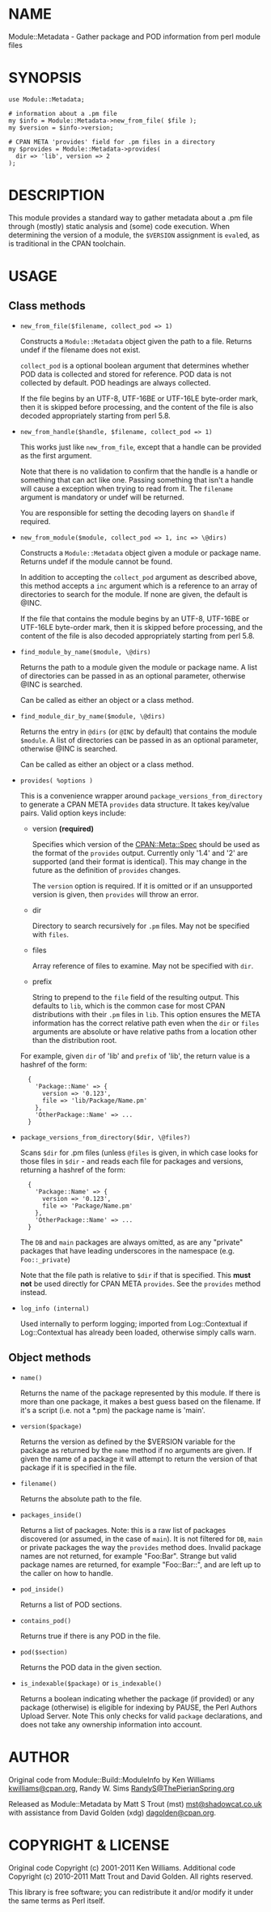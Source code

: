 # NAME

Module::Metadata - Gather package and POD information from perl module files

# SYNOPSIS

    use Module::Metadata;

    # information about a .pm file
    my $info = Module::Metadata->new_from_file( $file );
    my $version = $info->version;

    # CPAN META 'provides' field for .pm files in a directory
    my $provides = Module::Metadata->provides(
      dir => 'lib', version => 2
    );

# DESCRIPTION

This module provides a standard way to gather metadata about a .pm file through
(mostly) static analysis and (some) code execution.  When determining the
version of a module, the `$VERSION` assignment is `eval`ed, as is traditional
in the CPAN toolchain.

# USAGE

## Class methods

- `new_from_file($filename, collect_pod => 1)`

    Constructs a `Module::Metadata` object given the path to a file.  Returns
    undef if the filename does not exist.

    `collect_pod` is a optional boolean argument that determines whether POD
    data is collected and stored for reference.  POD data is not collected by
    default.  POD headings are always collected.

    If the file begins by an UTF-8, UTF-16BE or UTF-16LE byte-order mark, then
    it is skipped before processing, and the content of the file is also decoded
    appropriately starting from perl 5.8.

- `new_from_handle($handle, $filename, collect_pod => 1)`

    This works just like `new_from_file`, except that a handle can be provided
    as the first argument.

    Note that there is no validation to confirm that the handle is a handle or
    something that can act like one.  Passing something that isn't a handle will
    cause a exception when trying to read from it.  The `filename` argument is
    mandatory or undef will be returned.

    You are responsible for setting the decoding layers on `$handle` if
    required.

- `new_from_module($module, collect_pod => 1, inc => \@dirs)`

    Constructs a `Module::Metadata` object given a module or package name.
    Returns undef if the module cannot be found.

    In addition to accepting the `collect_pod` argument as described above,
    this method accepts a `inc` argument which is a reference to an array of
    directories to search for the module.  If none are given, the default is
    @INC.

    If the file that contains the module begins by an UTF-8, UTF-16BE or
    UTF-16LE byte-order mark, then it is skipped before processing, and the
    content of the file is also decoded appropriately starting from perl 5.8.

- `find_module_by_name($module, \@dirs)`

    Returns the path to a module given the module or package name. A list
    of directories can be passed in as an optional parameter, otherwise
    @INC is searched.

    Can be called as either an object or a class method.

- `find_module_dir_by_name($module, \@dirs)`

    Returns the entry in `@dirs` (or `@INC` by default) that contains
    the module `$module`. A list of directories can be passed in as an
    optional parameter, otherwise @INC is searched.

    Can be called as either an object or a class method.

- `provides( %options )`

    This is a convenience wrapper around `package_versions_from_directory`
    to generate a CPAN META `provides` data structure.  It takes key/value
    pairs.  Valid option keys include:

    - version **(required)**

        Specifies which version of the [CPAN::Meta::Spec](https://metacpan.org/pod/CPAN::Meta::Spec) should be used as
        the format of the `provides` output.  Currently only '1.4' and '2'
        are supported (and their format is identical).  This may change in
        the future as the definition of `provides` changes.

        The `version` option is required.  If it is omitted or if
        an unsupported version is given, then `provides` will throw an error.

    - dir

        Directory to search recursively for `.pm` files.  May not be specified with
        `files`.

    - files

        Array reference of files to examine.  May not be specified with `dir`.

    - prefix

        String to prepend to the `file` field of the resulting output. This defaults
        to `lib`, which is the common case for most CPAN distributions with their
        `.pm` files in `lib`.  This option ensures the META information has the
        correct relative path even when the `dir` or `files` arguments are
        absolute or have relative paths from a location other than the distribution
        root.

    For example, given `dir` of 'lib' and `prefix` of 'lib', the return value
    is a hashref of the form:

        {
          'Package::Name' => {
            version => '0.123',
            file => 'lib/Package/Name.pm'
          },
          'OtherPackage::Name' => ...
        }

- `package_versions_from_directory($dir, \@files?)`

    Scans `$dir` for .pm files (unless `@files` is given, in which case looks
    for those files in `$dir` - and reads each file for packages and versions,
    returning a hashref of the form:

        {
          'Package::Name' => {
            version => '0.123',
            file => 'Package/Name.pm'
          },
          'OtherPackage::Name' => ...
        }

    The `DB` and `main` packages are always omitted, as are any "private"
    packages that have leading underscores in the namespace (e.g.
    `Foo::_private`)

    Note that the file path is relative to `$dir` if that is specified.
    This **must not** be used directly for CPAN META `provides`.  See
    the `provides` method instead.

- `log_info (internal)`

    Used internally to perform logging; imported from Log::Contextual if
    Log::Contextual has already been loaded, otherwise simply calls warn.

## Object methods

- `name()`

    Returns the name of the package represented by this module. If there
    is more than one package, it makes a best guess based on the
    filename. If it's a script (i.e. not a \*.pm) the package name is
    'main'.

- `version($package)`

    Returns the version as defined by the $VERSION variable for the
    package as returned by the `name` method if no arguments are
    given. If given the name of a package it will attempt to return the
    version of that package if it is specified in the file.

- `filename()`

    Returns the absolute path to the file.

- `packages_inside()`

    Returns a list of packages. Note: this is a raw list of packages
    discovered (or assumed, in the case of `main`).  It is not
    filtered for `DB`, `main` or private packages the way the
    `provides` method does.  Invalid package names are not returned,
    for example "Foo:Bar".  Strange but valid package names are
    returned, for example "Foo::Bar::", and are left up to the caller
    on how to handle.

- `pod_inside()`

    Returns a list of POD sections.

- `contains_pod()`

    Returns true if there is any POD in the file.

- `pod($section)`

    Returns the POD data in the given section.

- `is_indexable($package)` or `is_indexable()`

    Returns a boolean indicating whether the package (if provided) or any package
    (otherwise) is eligible for indexing by PAUSE, the Perl Authors Upload Server.
    Note This only checks for valid `package` declarations, and does not take any
    ownership information into account.

# AUTHOR

Original code from Module::Build::ModuleInfo by Ken Williams
<kwilliams@cpan.org>, Randy W. Sims <RandyS@ThePierianSpring.org>

Released as Module::Metadata by Matt S Trout (mst) <mst@shadowcat.co.uk> with
assistance from David Golden (xdg) <dagolden@cpan.org>.

# COPYRIGHT & LICENSE

Original code Copyright (c) 2001-2011 Ken Williams.
Additional code Copyright (c) 2010-2011 Matt Trout and David Golden.
All rights reserved.

This library is free software; you can redistribute it and/or
modify it under the same terms as Perl itself.
